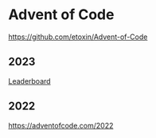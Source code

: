 # Advent of Code

https://github.com/etoxin/Advent-of-Code

## 2023

[Leaderboard](https://adventofcode.com/2023/leaderboard/private/view/1511480)

## 2022

https://adventofcode.com/2022
